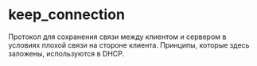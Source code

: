 # keep_connection
Протокол для сохранения связи между клиентом и сервером в условиях плохой связи на стороне клиента.
Принципы, которые здесь заложены, используются в DHCP.
